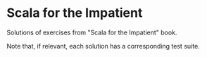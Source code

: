 # Scala for the Impatient

Solutions of exercises from "Scala for the Impatient" book.

Note that, if relevant, each solution has a corresponding test suite.